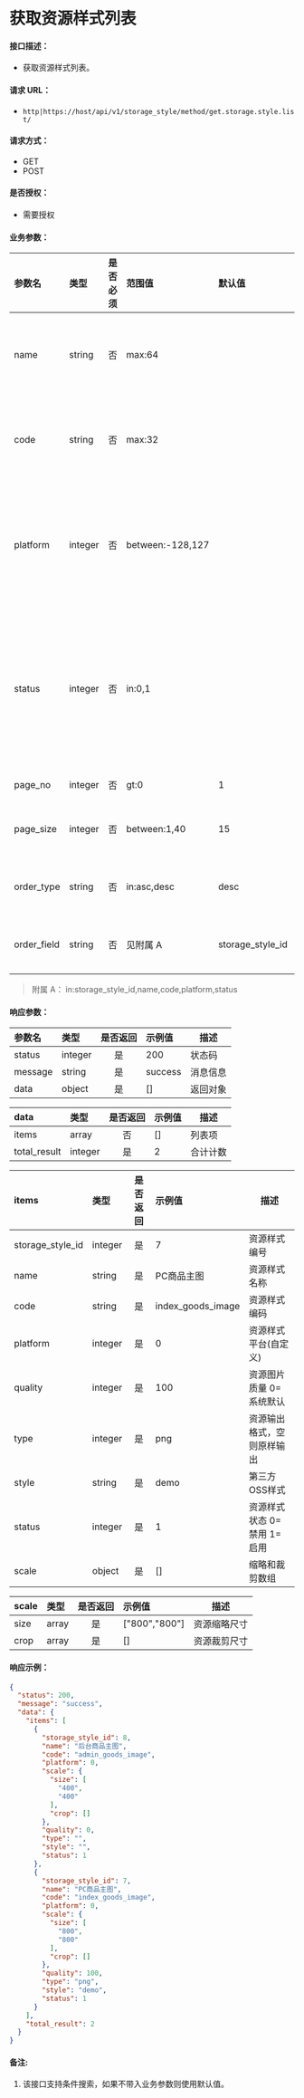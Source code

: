 # 获取资源样式列表

#### 接口描述：
- 获取资源样式列表。

#### 请求 URL：
- `http|https://host/api/v1/storage_style/method/get.storage.style.list/`

#### 请求方式：
- GET
- POST

#### 是否授权：
- 需要授权

#### 业务参数：
|参数名|类型|是否必须|范围值|默认值|示例值|描述|
|:----|:---|:---:|:-----|:-----|:-----|-----|
|name |string |否 |max:64 | |名称 |资源样式名称 |
|code |string |否 |max:32 | |index |资源样式编码 |
|platform |integer |否 |between:-128,127 | |0 |资源样式平台(自定义) |
|status |integer |否 |in:0,1 | |1 |资源样式状态 0=禁用 1=启用 |
|page_no |integer |否 |gt:0 |1 |1 |页码 |
|page_size |integer |否 |between:1,40 |15 |15 |每页数量 |
|order_type |string |否 |in:asc,desc |desc |asc |排序方式 |
|order_field |string |否 |见附属 A |storage_style_id |status |排序字段 |

> 附属 A：
in:storage_style_id,name,code,platform,status

#### 响应参数：
|参数名|类型|是否返回|示例值|描述|
|:-----|:-----|:---:|:-----|-----|
|status |integer |是 |200 |状态码 |
|message |string |是 |success |消息信息 |
|data |object |是 |[] |返回对象 |

|data|类型|是否返回|示例值|描述|
|:-----|:-----|:---:|:-----|-----|
|items |array |否 |[] |列表项 |
|total_result |integer |是 |2 |合计计数 |

|items|类型|是否返回|示例值|描述|
|:-----|:-----|:---:|:-----|-----|
|storage_style_id |integer |是 |7 |资源样式编号 |
|name |string |是 |PC商品主图 |资源样式名称 |
|code |string |是 |index_goods_image |资源样式编码 |
|platform |integer |是 |0 |资源样式平台(自定义) |
|quality |integer |是 |100 |资源图片质量 0=系统默认 |
|type |integer |是 |png |资源输出格式，空则原样输出 |
|style |string |是 |demo |第三方OSS样式 |
|status |integer |是 |1 |资源样式状态 0=禁用 1=启用 |
|scale |object |是 |[] |缩略和裁剪数组 |

|scale|类型|是否返回|示例值|描述|
|:-----|:-----|:---:|:-----|-----|
|size |array |是 |[&quot;800&quot;,&quot;800&quot;] |资源缩略尺寸 |
|crop |array |是 |[] |资源裁剪尺寸 |

#### 响应示例：
```json
{
  "status": 200,
  "message": "success",
  "data": {
    "items": [
      {
        "storage_style_id": 8,
        "name": "后台商品主图",
        "code": "admin_goods_image",
        "platform": 0,
        "scale": {
          "size": [
            "400",
            "400"
          ],
          "crop": []
        },
        "quality": 0,
        "type": "",
        "style": "",
        "status": 1
      },
      {
        "storage_style_id": 7,
        "name": "PC商品主图",
        "code": "index_goods_image",
        "platform": 0,
        "scale": {
          "size": [
            "800",
            "800"
          ],
          "crop": []
        },
        "quality": 100,
        "type": "png",
        "style": "demo",
        "status": 1
      }
    ],
    "total_result": 2
  }
}
```

#### 备注:
1. 该接口支持条件搜索，如果不带入业务参数则使用默认值。